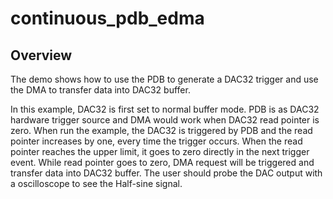 # continuous_pdb_edma

## Overview

The demo shows how to use the PDB to generate a DAC32 trigger and use the DMA to transfer data into DAC32 buffer.

In this example, DAC32 is first set to normal buffer mode. PDB is as DAC32 hardware trigger source and DMA would work 
when DAC32 read pointer is zero. When run the example, the DAC32 is triggered by PDB and the read pointer increases by one,
every time the trigger occurs. When the read pointer reaches the upper limit, it goes to zero directly in the next trigger event.
While read pointer goes to zero, DMA request will be triggered and transfer data into DAC32 buffer. The user should probe
the DAC output with a oscilloscope to see the Half-sine signal.